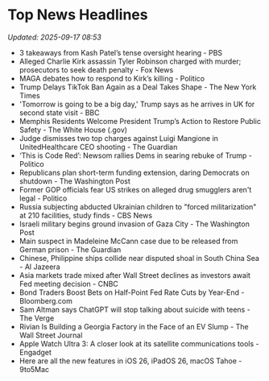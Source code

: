 # Top News Headlines

_Updated: 2025-09-17 08:53_

- 3 takeaways from Kash Patel’s tense oversight hearing - PBS
- Alleged Charlie Kirk assassin Tyler Robinson charged with murder; prosecutors to seek death penalty - Fox News
- MAGA debates how to respond to Kirk’s killing - Politico
- Trump Delays TikTok Ban Again as a Deal Takes Shape - The New York Times
- 'Tomorrow is going to be a big day,' Trump says as he arrives in UK for second state visit - BBC
- Memphis Residents Welcome President Trump’s Action to Restore Public Safety - The White House (.gov)
- Judge dismisses two top charges against Luigi Mangione in UnitedHealthcare CEO shooting - The Guardian
- ‘This is Code Red’: Newsom rallies Dems in searing rebuke of Trump - Politico
- Republicans plan short-term funding extension, daring Democrats on shutdown - The Washington Post
- Former GOP officials fear US strikes on alleged drug smugglers aren't legal - Politico
- Russia subjecting abducted Ukrainian children to "forced militarization" at 210 facilities, study finds - CBS News
- Israeli military begins ground invasion of Gaza City - The Washington Post
- Main suspect in Madeleine McCann case due to be released from German prison - The Guardian
- Chinese, Philippine ships collide near disputed shoal in South China Sea - Al Jazeera
- Asia markets trade mixed after Wall Street declines as investors await Fed meeting decision - CNBC
- Bond Traders Boost Bets on Half-Point Fed Rate Cuts by Year-End - Bloomberg.com
- Sam Altman says ChatGPT will stop talking about suicide with teens - The Verge
- Rivian Is Building a Georgia Factory in the Face of an EV Slump - The Wall Street Journal
- Apple Watch Ultra 3: A closer look at its satellite communications tools - Engadget
- Here are all the new features in iOS 26, iPadOS 26, macOS Tahoe - 9to5Mac